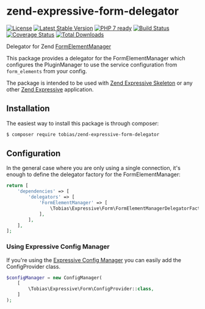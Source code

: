 # zend-expressive-form-delegator

[![License](https://poser.pugx.org/tobias/zend-expressive-form-delegator/license)](https://packagist.org/packages/tobias/zend-expressive-form-delegator)
[![Latest Stable Version](https://poser.pugx.org/tobias/zend-expressive-form-delegator/v/stable)](https://packagist.org/packages/tobias/zend-expressive-form-delegator)
[![PHP 7 ready](http://php7ready.timesplinter.ch/tobias-trozowski/zend-expressive-form-delegator/badge.svg)](https://travis-ci.org/tobias-trozowski/zend-expressive-form-delegator)
[![Build Status](https://travis-ci.org/tobias-trozowski/zend-expressive-form-delegator.svg?branch=master)](https://travis-ci.org/tobias-trozowski/zend-expressive-form-delegator)
[![Coverage Status](https://coveralls.io/repos/tobias-trozowski/zend-expressive-form-delegator/badge.svg?branch=master)](https://coveralls.io/r/tobias-trozowski/zend-expressive-form-delegator?branch=master)
[![Total Downloads](https://poser.pugx.org/tobias/zend-expressive-form-delegator/downloads)](https://packagist.org/packages/tobias/zend-expressive-form-delegator)


Delegator for Zend [FormElementManager](https://github.com/zendframework/zend-form)

This package provides a delegator for the FormElementManager which configures the PluginManager to use the service configuration from ```form_elements``` from your config.

The package is intended to be used with [Zend Expressive Skeleton](https://github.com/zendframework/zend-expressive-skeleton) or any other [Zend Expressive](https://github.com/zendframework/zend-expressive) application.


## Installation

The easiest way to install this package is through composer:

```bash
$ composer require tobias/zend-expressive-form-delegator
```

## Configuration

In the general case where you are only using a single connection, it's enough to define the delegator factory for the FormElementManager:

```php
return [
    'dependencies' => [
        'delegators' => [
            'FormElementManager' => [
                \Tobias\Expressive\Form\FormElementManagerDelegatorFactory::class,
            ],
        ],
    ],
];
```

### Using Expressive Config Manager

If you're using the [Expressive Config Manager](https://github.com/mtymek/expressive-config-manager) you can easily add the ConfigProvider class.

```php
$configManager = new ConfigManager(
    [
        \Tobias\Expressive\Form\ConfigProvider::class,
    ]
);
```